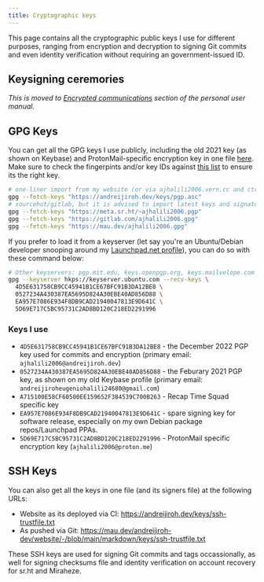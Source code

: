 ```yaml
---
title: Cryptographic keys
---
```

This page contains all the cryptographic public keys I use for different purposes,
ranging from encryption and decryption to signing Git commits and even identity
verification without requiring an government-issued ID.

## Keysigning ceremories

_This is moved to [Encrypted communications](../user-manual/encrypted-communications.md#key-signing-ceremories) section of the personal user manual._

## GPG Keys

You can get all the GPG keys I use publicly, including the old 2021 key (as shown on
Keybase) and ProtonMail-specific encryption key in one file [here](./pgp.asc). Make
sure to check the fingerpints and/or key IDs against [this list](#keys-i-use) to
ensure its the right key.

```bash
# one-liner import from my website (or via ajhalili2006.vern.cc and ctrl-c.club/~ajhalili2006)
gpg --fetch-keys "https://andreijiroh.dev/keys/pgp.asc"
# sourcehut/gitlab, but it is advised to import latest keys and signatures from keyservers, listed below
gpg --fetch-keys "https://meta.sr.ht/~ajhalili2006.pgp"
gpg --fetch-keys "https://gitlab.com/ajhalili2006.gpg"
gpg --fetch-keys "https://mau.dev/ajhalili2006.gpg"
```

If you prefer to load it from a keyserver (let say you're an Ubuntu/Debian developer
snooping around my [Launchpad.net profile](https://launchpad.net/~ajhalili2006)),
you can do so with these command below:

```bash
# Other keyservers: pgp.mit.edu, keys.openpgp.org, keys.mailvelope.com
gpg --keyserver hkps://keyserver.ubuntu.com --recv-keys \
  4D5E631758CB9CC45941B1CE67BFC91B3DA12BE8 \
  0527234A430387EA5695D824A30EBE40AD856D88 \
  EA957E7086E934F8DB9CAD21940047813E9D641C \
  5D69E717C5BC95731C2AD8BD120C218ED2291996
```

### Keys I use

* `4D5E631758CB9CC45941B1CE67BFC91B3DA12BE8` - the December 2022 PGP key used for
commits and encryption (primary email: `ajhalili2006@andreijiroh.dev`)
* `0527234A430387EA5695D824A30EBE40AD856D88` - the Feburary 2021 PGP key, as shown on
my old Keybase profile (primary email: `andreijiroheugeniohalili24680@gmail.com`)
* `A715100E58CF60500EE159652F384539C700B263` - Recap Time Squad specific key
* `EA957E7086E934F8DB9CAD21940047813E9D641C` - spare signing key for software
release, especially on my own Debian package repos/Launchpad PPAs.
* `5D69E717C5BC95731C2AD8BD120C218ED2291996` - ProtonMail specific encryption key (`ajhalili2006@proton.me`)

## SSH Keys

You can also get all the keys in one file (and its signers file) at the following URLs:

* Website as its deployed via CI: <https://andreijiroh.dev/keys/ssh-trustfile.txt>
* As pushed via Git: <https://mau.dev/andreijiroh-dev/website/-/blob/main/markdown/keys/ssh-trustfile.txt>

These SSH keys are used for signing Git commits and tags occassionally, as well for signing checksums file and identity verification on
account recovery for sr.ht and Miraheze.
